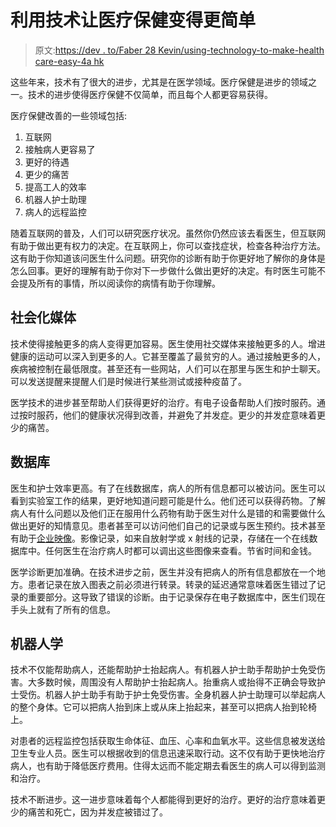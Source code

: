 # 利用技术让医疗保健变得更简单

> 原文:[https://dev . to/Faber 28 Kevin/using-technology-to-make-health care-easy-4a hk](https://dev.to/faber28kevin/using-technology-to-make-healthcare-easier-4ahk)

这些年来，技术有了很大的进步，尤其是在医学领域。医疗保健是进步的领域之一。技术的进步使得医疗保健不仅简单，而且每个人都更容易获得。

医疗保健改善的一些领域包括:

1.  互联网
2.  接触病人更容易了
3.  更好的待遇
4.  更少的痛苦
5.  提高工人的效率
6.  机器人护士助理
7.  病人的远程监控

随着互联网的普及，人们可以研究医疗状况。虽然你仍然应该去看医生，但互联网有助于做出更有权力的决定。在互联网上，你可以查找症状，检查各种治疗方法。这有助于你知道该问医生什么问题。研究你的诊断有助于你更好地了解你的身体是怎么回事。更好的理解有助于你对下一步做什么做出更好的决定。有时医生可能不会提及所有的事情，所以阅读你的病情有助于你理解。

## 社会化媒体

技术使得接触更多的病人变得更加容易。医生使用社交媒体来接触更多的人。增进健康的运动可以深入到更多的人。它甚至覆盖了最贫穷的人。通过接触更多的人，疾病被控制在最低限度。甚至还有一些网站，人们可以在那里与医生和护士聊天。可以发送提醒来提醒人们是时候进行某些测试或接种疫苗了。

医学技术的进步甚至帮助人们获得更好的治疗。有电子设备帮助人们按时服药。通过按时服药，他们的健康状况得到改善，并避免了并发症。更少的并发症意味着更少的痛苦。

## 数据库

医生和护士效率更高。有了在线数据库，病人的所有信息都可以被访问。医生可以看到实验室工作的结果，更好地知道问题可能是什么。他们还可以获得药物。了解病人有什么问题以及他们正在服用什么药物有助于医生对什么是错的和需要做什么做出更好的知情意见。患者甚至可以访问他们自己的记录或与医生预约。技术甚至有助于[企业映像](https://www.novarad.net/products/ncompass/)。影像记录，如来自放射学或 x 射线的记录，存储在一个在线数据库中。任何医生在治疗病人时都可以调出这些图像来查看。节省时间和金钱。

医学诊断更加准确。在技术进步之前，医生并没有把病人的所有信息都放在一个地方。患者记录在放入图表之前必须进行转录。转录的延迟通常意味着医生错过了记录的重要部分。这导致了错误的诊断。由于记录保存在电子数据库中，医生们现在手头上就有了所有的信息。

## 机器人学

技术不仅能帮助病人，还能帮助护士抬起病人。有机器人护士助手帮助护士免受伤害。大多数时候，周围没有人帮助护士抬起病人。抬重病人或抬得不正确会导致护士受伤。机器人护士助手有助于护士免受伤害。全身机器人护士助理可以举起病人的整个身体。它可以把病人抬到床上或从床上抬起来，甚至可以把病人抬到轮椅上。

对患者的远程监控包括获取生命体征、血压、心率和血氧水平。这些信息被发送给卫生专业人员。医生可以根据收到的信息迅速采取行动。这不仅有助于更快地治疗病人，也有助于降低医疗费用。住得太远而不能定期去看医生的病人可以得到监测和治疗。

技术不断进步。这一进步意味着每个人都能得到更好的治疗。更好的治疗意味着更少的痛苦和死亡，因为并发症被错过了。